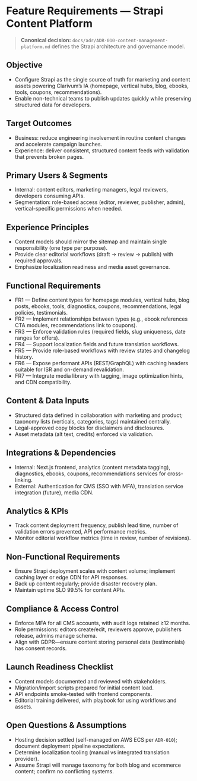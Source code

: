 # Feature Requirements — Strapi Content Platform

> **Canonical decision:** `docs/adr/ADR-010-content-management-platform.md` defines the Strapi architecture and governance model.

## Objective
- Configure Strapi as the single source of truth for marketing and content assets powering Clarivum’s IA (homepage, vertical hubs, blog, ebooks, tools, coupons, recommendations).
- Enable non-technical teams to publish updates quickly while preserving structured data for developers.

## Target Outcomes
- Business: reduce engineering involvement in routine content changes and accelerate campaign launches.
- Experience: deliver consistent, structured content feeds with validation that prevents broken pages.

## Primary Users & Segments
- Internal: content editors, marketing managers, legal reviewers, developers consuming APIs.
- Segmentation: role-based access (editor, reviewer, publisher, admin), vertical-specific permissions when needed.

## Experience Principles
- Content models should mirror the sitemap and maintain single responsibility (one type per purpose).
- Provide clear editorial workflows (draft → review → publish) with required approvals.
- Emphasize localization readiness and media asset governance.

## Functional Requirements
- FR1 — Define content types for homepage modules, vertical hubs, blog posts, ebooks, tools, diagnostics, coupons, recommendations, legal policies, testimonials.
- FR2 — Implement relationships between types (e.g., ebook references CTA modules, recommendations link to coupons).
- FR3 — Enforce validation rules (required fields, slug uniqueness, date ranges for offers).
- FR4 — Support localization fields and future translation workflows.
- FR5 — Provide role-based workflows with review states and changelog history.
- FR6 — Expose performant APIs (REST/GraphQL) with caching headers suitable for ISR and on-demand revalidation.
- FR7 — Integrate media library with tagging, image optimization hints, and CDN compatibility.

## Content & Data Inputs
- Structured data defined in collaboration with marketing and product; taxonomy lists (verticals, categories, tags) maintained centrally.
- Legal-approved copy blocks for disclaimers and disclosures.
- Asset metadata (alt text, credits) enforced via validation.

## Integrations & Dependencies
- Internal: Next.js frontend, analytics (content metadata tagging), diagnostics, ebooks, coupons, recommendations services for cross-linking.
- External: Authentication for CMS (SSO with MFA), translation service integration (future), media CDN.

## Analytics & KPIs
- Track content deployment frequency, publish lead time, number of validation errors prevented, API performance metrics.
- Monitor editorial workflow metrics (time in review, number of revisions).

## Non-Functional Requirements
- Ensure Strapi deployment scales with content volume; implement caching layer or edge CDN for API responses.
- Back up content regularly; provide disaster recovery plan.
- Maintain uptime SLO 99.5% for content APIs.

## Compliance & Access Control
- Enforce MFA for all CMS accounts, with audit logs retained ≥12 months.
- Role permissions: editors create/edit, reviewers approve, publishers release, admins manage schema.
- Align with GDPR—ensure content storing personal data (testimonials) has consent records.

## Launch Readiness Checklist
- Content models documented and reviewed with stakeholders.
- Migration/import scripts prepared for initial content load.
- API endpoints smoke-tested with frontend components.
- Editorial training delivered, with playbook for using workflows and assets.

## Open Questions & Assumptions
- Hosting decision settled (self-managed on AWS ECS per `ADR-010`); document deployment pipeline expectations.
- Determine localization tooling (manual vs integrated translation provider).
- Assume Strapi will manage taxonomy for both blog and ecommerce content; confirm no conflicting systems.

